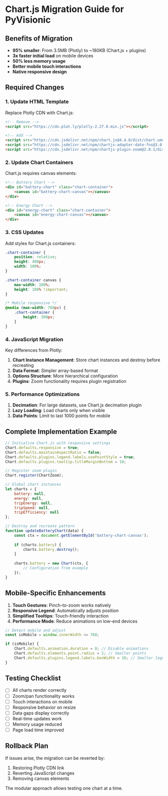 # Chart.js Migration Guide for PyVisionic

## Benefits of Migration

- **95% smaller**: From 3.5MB (Plotly) to ~180KB (Chart.js + plugins)
- **3x faster initial load** on mobile devices
- **50% less memory usage**
- **Better mobile touch interactions**
- **Native responsive design**

## Required Changes

### 1. Update HTML Template

Replace Plotly CDN with Chart.js:

```html
<!-- Remove -->
<script src="https://cdn.plot.ly/plotly-2.27.0.min.js"></script>

<!-- Add -->
<script src="https://cdn.jsdelivr.net/npm/chart.js@4.4.0/dist/chart.umd.min.js"></script>
<script src="https://cdn.jsdelivr.net/npm/chartjs-adapter-date-fns@3.0.0/dist/chartjs-adapter-date-fns.bundle.min.js"></script>
<script src="https://cdn.jsdelivr.net/npm/chartjs-plugin-zoom@2.0.1/dist/chartjs-plugin-zoom.min.js"></script>
```

### 2. Update Chart Containers

Chart.js requires canvas elements:

```html
<!-- Battery Chart -->
<div id="battery-chart" class="chart-container">
    <canvas id="battery-chart-canvas"></canvas>
</div>

<!-- Energy Chart -->
<div id="energy-chart" class="chart-container">
    <canvas id="energy-chart-canvas"></canvas>
</div>
```

### 3. CSS Updates

Add styles for Chart.js containers:

```css
.chart-container {
    position: relative;
    height: 400px;
    width: 100%;
}

.chart-container canvas {
    max-width: 100%;
    height: 100% !important;
}

/* Mobile responsive */
@media (max-width: 768px) {
    .chart-container {
        height: 300px;
    }
}
```

### 4. JavaScript Migration

Key differences from Plotly:

1. **Chart Instance Management**: Store chart instances and destroy before recreating
2. **Data Format**: Simpler array-based format
3. **Options Structure**: More hierarchical configuration
4. **Plugins**: Zoom functionality requires plugin registration

### 5. Performance Optimizations

1. **Decimation**: For large datasets, use Chart.js decimation plugin
2. **Lazy Loading**: Load charts only when visible
3. **Data Points**: Limit to last 1000 points for mobile

## Complete Implementation Example

```javascript
// Initialize Chart.js with responsive settings
Chart.defaults.responsive = true;
Chart.defaults.maintainAspectRatio = false;
Chart.defaults.plugins.legend.labels.usePointStyle = true;
Chart.defaults.plugins.tooltip.titleMarginBottom = 10;

// Register zoom plugin
Chart.register(ChartZoom);

// Global chart instances
let charts = {
    battery: null,
    energy: null,
    tripEnergy: null,
    tripSpeed: null,
    tripEfficiency: null
};

// Destroy and recreate pattern
function updateBatteryChart(data) {
    const ctx = document.getElementById('battery-chart-canvas');
    
    if (charts.battery) {
        charts.battery.destroy();
    }
    
    charts.battery = new Chart(ctx, {
        // Configuration from example
    });
}
```

## Mobile-Specific Enhancements

1. **Touch Gestures**: Pinch-to-zoom works natively
2. **Responsive Legend**: Automatically adjusts position
3. **Simplified Tooltips**: Touch-friendly interaction
4. **Performance Mode**: Reduce animations on low-end devices

```javascript
// Detect mobile and adjust
const isMobile = window.innerWidth <= 768;

if (isMobile) {
    Chart.defaults.animation.duration = 0; // Disable animations
    Chart.defaults.elements.point.radius = 2; // Smaller points
    Chart.defaults.plugins.legend.labels.boxWidth = 10; // Smaller legend
}
```

## Testing Checklist

- [ ] All charts render correctly
- [ ] Zoom/pan functionality works
- [ ] Touch interactions on mobile
- [ ] Responsive behavior on resize
- [ ] Data gaps display correctly
- [ ] Real-time updates work
- [ ] Memory usage reduced
- [ ] Page load time improved

## Rollback Plan

If issues arise, the migration can be reverted by:
1. Restoring Plotly CDN link
2. Reverting JavaScript changes
3. Removing canvas elements

The modular approach allows testing one chart at a time.